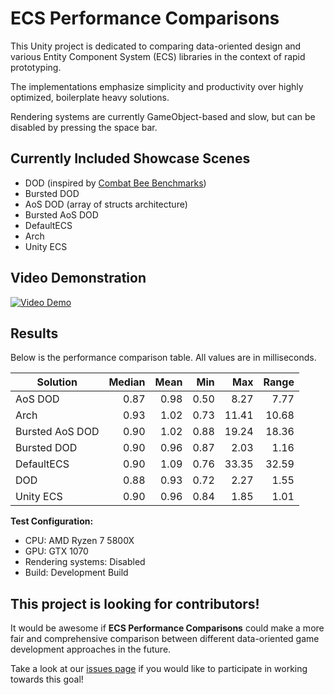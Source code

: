 # ECS Performance Comparisons

This Unity project is dedicated to comparing data-oriented design and various Entity Component System (ECS) libraries in the context of rapid prototyping.

The implementations emphasize simplicity and productivity over highly optimized, boilerplate heavy solutions.

Rendering systems are currently GameObject-based and slow, but can be disabled by pressing the space bar.

## Currently Included Showcase Scenes

- DOD (inspired by [Combat Bee Benchmarks](https://github.com/maskrosen/combat-bees-benchmarks))
- Bursted DOD
- AoS DOD (array of structs architecture)
- Bursted AoS DOD
- DefaultECS
- Arch
- Unity ECS

## Video Demonstration

[![Video Demo](https://img.youtube.com/vi/rrW4-jHXLG0/0.jpg)](https://www.youtube.com/watch?v=rrW4-jHXLG0)

## Results

Below is the performance comparison table. All values are in milliseconds.

| Solution        | Median   | Mean   | Min | Max | Range |
|-----------------|---------:|-------:|---------:|----------:|-----------:|
| AoS DOD         |     0.87 |   0.98 |      0.50|      8.27  |        7.77|
| Arch            |     0.93 |   1.02 |      0.73|     11.41  |       10.68|
| Bursted AoS DOD |     0.90 |   1.02 |      0.88|     19.24  |       18.36|
| Bursted DOD     |     0.90 |   0.96 |      0.87|      2.03  |        1.16|
| DefaultECS      |     0.90 |   1.09 |      0.76|     33.35  |       32.59|
| DOD             |     0.88 |   0.93 |      0.72|      2.27  |        1.55|
| Unity ECS       |     0.90 |   0.96 |      0.84|      1.85  |        1.01|

**Test Configuration:**
- CPU: AMD Ryzen 7 5800X
- GPU: GTX 1070
- Rendering systems: Disabled
- Build: Development Build

## This project is looking for contributors!

It would be awesome if **ECS Performance Comparisons** could make a more fair and comprehensive comparison between different data-oriented game development approaches in the future.

Take a look at our [issues page](https://github.com/seannowotny/EcsPerformanceComparisons/issues) if you would like to participate in working towards this goal!
